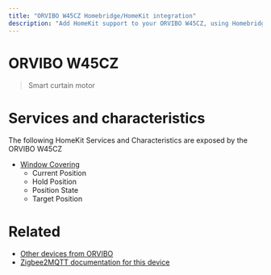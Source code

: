 ```yaml
---
title: "ORVIBO W45CZ Homebridge/HomeKit integration"
description: "Add HomeKit support to your ORVIBO W45CZ, using Homebridge, Zigbee2MQTT and homebridge-z2m."
---
```

<!---
This file has been GENERATED using src/docgen/docgen.ts
DO NOT EDIT THIS FILE MANUALLY!
-->
# ORVIBO W45CZ
> Smart curtain motor


# Services and characteristics
The following HomeKit Services and Characteristics are exposed by
the ORVIBO W45CZ

* [Window Covering](../../cover.md)
  * Current Position
  * Hold Position
  * Position State
  * Target Position


# Related
* [Other devices from ORVIBO](../index.md#orvibo)
* [Zigbee2MQTT documentation for this device](https://www.zigbee2mqtt.io/devices/W45CZ.html)